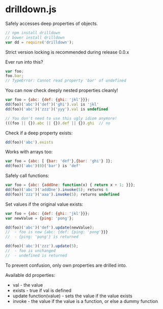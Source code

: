 drilldown.js
============

Safely accesses deep properties of objects.

```JavaScript
// npm install drilldown
// bower install drilldown
var dd = require('drilldown');
```
Strict version locking is recommended during release 0.0.x

Ever run into this?
```JavaScript
var foo;
foo.bar;
// TypeError: Cannot read property 'bar' of undefined
```

You can now check deeply nested properties cleanly!
```JavaScript
var foo = {abc: {def: {ghi: 'jkl'}}};
dd(foo)('abc')('def')('ghi').val is 'jkl'
dd(foo)('abc')('zzz')('yyy').val is undefined

// You don't need to use this ugly idiom anymore!
(((foo || {}).abc || {}).def || {}).ghi  // no
```

Check if a deep property exists:
```JavaScript
dd(foo)('abc').exists
```

Works with arrays too:
```JavaScript
var foo = {abc: [ {bar: 'def'},{bar: 'ghi'} ]};
dd(foo)('abc')(0)('bar') is 'def'
```

Safely call functions:
```JavaScript
var foo = {abc: {addOne: function(x) { return x + 1; }}};
dd(foo)('abc')('addOne').invoke(5); returns 6
dd(foo)('zzz')('aaa').invoke(5); returns undefined
```

Set values if the original value exists:
```JavaScript
var foo = {abc: {def: {ghi: 'jkl'}}};
var newValue = {ping: 'pong'};

dd(foo)('abc')('def').update(newValue);
//  - foo is now {abc: {def: {ping: 'pong'}}}
//  - {ping: 'pong'} is returned

dd(foo)('abc')('zzz').update(5);
//  - foo is unchanged
//  - undefined is returned
```

To prevent confusion, only own properties are drilled into.

Available dd properties:
 * val - the value
 * exists - true if val is defined
 * update function(value) - sets the value if the value exists
 * invoke - the value if the value is a function, or else a dummy function
